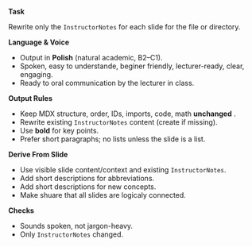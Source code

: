 **Task**

Rewrite only the `InstructorNotes` for each slide for the file or directory.

**Language & Voice**

* Output in **Polish** (natural academic, B2–C1).
* Spoken, easy to understande, beginer friendly, lecturer-ready, clear, engaging.
* Ready to oral communication by the lecturer in class.

**Output Rules**

* Keep MDX structure, order, IDs, imports, code, math  **unchanged** .
* Rewrite existing `InstructorNotes` content (create if missing).
* Use **bold** for key points.
* Prefer short paragraphs; no lists unless the slide is a list.

**Derive From Slide**

* Use visible slide content/context and existing `InstructorNotes`.
* Add short descriptions for abbreviations.
* Add short descriptions for new concepts.
* Make shuare that all slides are logicaly connected.

**Checks**

* Sounds spoken, not jargon-heavy.
* Only `InstructorNotes` changed.
